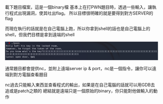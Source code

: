 載下題目檔案，這是一個binary檔
基本上在打PWN題目時，透過一些輸入，讓執行程式出現漏洞，使其吐出flag。
所以目標很明確的就是要得到對方SERVER的flag

而現在執行的話就是在自己電腦上跑，所以你拿到shell的話也是自己電腦上的shell，但我們目標是拿到遠端的shell

![pwn](https://github.com/Trinity-SYT-SECURITY/PWN/raw/main/pass/execpass.png)

通常題目都會提供nc，並附上遠端server ip & port，nc是一個指令，讓你可以遠端到對方電腦查看題目

nc過去只能輸入東西並查看程式的輸出，如果是在自己電腦的話就可以用GDB去追或是patch之類的
總結就是遠端只是一個原始的binary，你只能對他做輸入的動作
